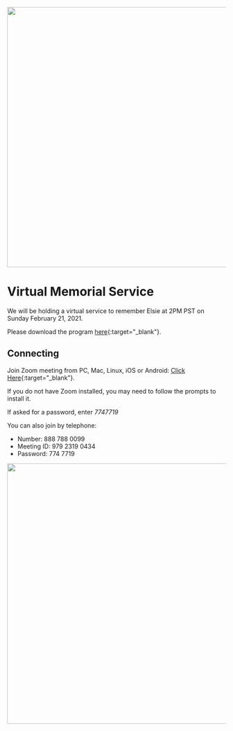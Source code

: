 
<a href="https://bit.ly/remembering-elsie-program" target="_blank"><img src="https://lh5.googleusercontent.com/RHfSnGKm3DWrEscOR7Y4q1JwqfkEMDZcNyWD-zM09ULRl16ckN8IQ5vUVtYG2SCdCvDIK-ilfadLVlUrmwhH1Sf3BVSBJJamfgUKxzTqSBgvc0pPnA6lW1a---lM2g=w1769" width="600px"/></a>

# Virtual Memorial Service

We will be holding a virtual service to remember Elsie at 2PM PST on Sunday February 21, 2021.

Please download the program [here](https://bit.ly/remembering-elsie-program){:target="_blank"}.

## Connecting

Join Zoom meeting from PC, Mac, Linux, iOS or Android: [Click Here](https://bit.ly/remembering-elsie-zoom){:target="_blank"}.

If you do not have Zoom installed, you may need to follow the prompts to install it.

If asked for a password, enter _7747719_

You can also join by telephone:
 - Number: 888 788 0099
 - Meeting ID: 979 2319 0434
 - Password: 774 7719

<a href="https://bit.ly/remembering-elsie-program" target="_blank"><img src="https://lh5.googleusercontent.com/_MHdqY7FyEunYLCZPMzJ5gichqS1LGIMMP99bEqM1FIpUEcr4B0aGxocCbwP57Er8zYkHmcoLVpyBHkl3HFE4EbHPJDfBxzXK_oj55lH_3gNufkTlgzhoGWMpupjJg=w604" width="600px" /></a>
